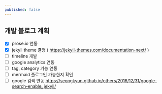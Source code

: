 ```yaml
---
published: false
---
```

## 개발 블로그 계획
- [x] prose.io 연동
- [X] jekyll theme 결정 ( https://jekyll-themes.com/documentation-next/ )
- [ ] timeline 개발
- [ ] google analytics 연동
- [ ] tag, category 기능 연동
- [ ] mermaid 플로그인 가능한지 확인
- [ ] google 검색 연동 https://seongkyun.github.io/others/2018/12/31/google-search-enable_jekyll/
